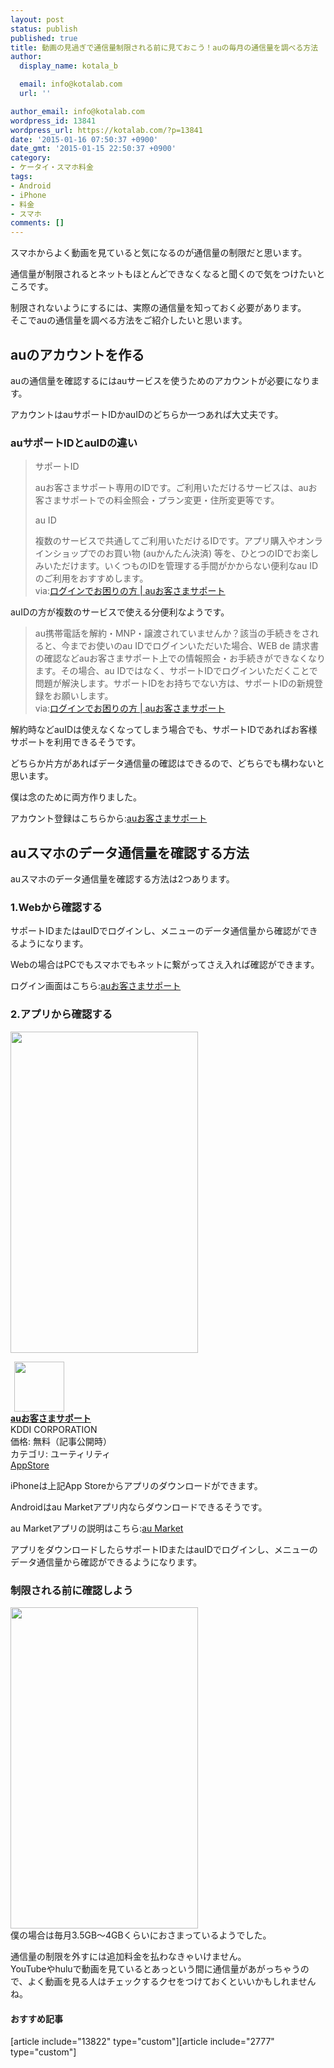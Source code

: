 ```yaml
---
layout: post
status: publish
published: true
title: 動画の見過ぎで通信量制限される前に見ておこう！auの毎月の通信量を調べる方法
author:
  display_name: kotala_b

  email: info@kotalab.com
  url: ''

author_email: info@kotalab.com
wordpress_id: 13841
wordpress_url: https://kotalab.com/?p=13841
date: '2015-01-16 07:50:37 +0900'
date_gmt: '2015-01-15 22:50:37 +0900'
category:
- ケータイ・スマホ料金
tags:
- Android
- iPhone
- 料金
- スマホ
comments: []
---
```

<p>スマホからよく動画を見ていると気になるのが通信量の制限だと思います。</p>
<p>通信量が制限されるとネットもほとんどできなくなると聞くので気をつけたいところです。</p>
<p>制限されないようにするには、実際の通信量を知っておく必要があります。<br />
そこでauの通信量を調べる方法をご紹介したいと思います。<br />
</p>
<!--more-->
<h2>auのアカウントを作る</h2>
<p>auの通信量を確認するにはauサービスを使うためのアカウントが必要になります。</p>
<p>アカウントはauサポートIDかauIDのどちらか一つあれば大丈夫です。</p>
<h3>auサポートIDとauIDの違い</h3>
<blockquote><p>サポートID</p>
<p>auお客さまサポート専用のIDです。ご利用いただけるサービスは、auお客さまサポートでの料金照会・プラン変更・住所変更等です。</p>
<p>au ID</p>
<p>複数のサービスで共通してご利用いただけるIDです。アプリ購入やオンラインショップでのお買い物 (auかんたん決済) 等を、ひとつのIDでお楽しみいただけます。いくつものIDを管理する手間がかからない便利なau IDのご利用をおすすめします。<br />
via:<a href="https://cs.kddi.com/support/login_help.html#idpass" target="_blank">ログインでお困りの方 | auお客さまサポート</a><a href="https://b.hatena.ne.jp/entry/https://cs.kddi.com/support/login_help.html#idpass" target="_blank"><img border="0" src="https://b.hatena.ne.jp/entry/image/https://cs.kddi.com/support/login_help.html#idpass" alt="" /></a></p></blockquote>
<p>auIDの方が複数のサービスで使える分便利なようです。</p>
<blockquote><p>au携帯電話を解約・MNP・譲渡されていませんか？該当の手続きをされると、今までお使いのau IDでログインいただいた場合、WEB de 請求書の確認などauお客さまサポート上での情報照会・お手続きができなくなります。その場合、au IDではなく、サポートIDでログインいただくことで問題が解決します。サポートIDをお持ちでない方は、サポートIDの新規登録をお願いします。<br />
via:<a href="https://cs.kddi.com/support/login_help.html#idpass" target="_blank">ログインでお困りの方 | auお客さまサポート</a><a href="https://b.hatena.ne.jp/entry/https://cs.kddi.com/support/login_help.html#idpass" target="_blank"><img border="0" src="https://b.hatena.ne.jp/entry/image/https://cs.kddi.com/support/login_help.html#idpass" alt="" /></a></p></blockquote>
<p>解約時などauIDは使えなくなってしまう場合でも、サポートIDであればお客様サポートを利用できるそうです。</p>
<p>どちらか片方があればデータ通信量の確認はできるので、どちらでも構わないと思います。</p>
<p>僕は念のために両方作りました。</p>
<p>アカウント登録はこちらから:<a href="https://cs.kddi.com/support/smt_i/index.html" target="_blank">auお客さまサポート</a><a href="https://b.hatena.ne.jp/entry/https://cs.kddi.com/support/smt_i/index.html" target="_blank"><img border="0" src="https://b.hatena.ne.jp/entry/image/https://cs.kddi.com/support/smt_i/index.html" alt="" /></a></p>
<h2>auスマホのデータ通信量を確認する方法</h2>
<p>auスマホのデータ通信量を確認する方法は2つあります。</p>
<h3>1.Webから確認する</h3>
<p>サポートIDまたはauIDでログインし、メニューのデータ通信量から確認ができるようになります。</p>
<p>Webの場合はPCでもスマホでもネットに繋がってさえ入れば確認ができます。</p>
<p>ログイン画面はこちら:<a href="https://cs.kddi.com/support/smt_i/index.html" target="_blank">auお客さまサポート</a><a href="https://b.hatena.ne.jp/entry/https://cs.kddi.com/support/smt_i/index.html" target="_blank"><img border="0" src="https://b.hatena.ne.jp/entry/image/https://cs.kddi.com/support/smt_i/index.html" alt="" /></a></p>
<h3>2.アプリから確認する</h3>
<p><img alt="" src="https://kotalab.com/wp-content/uploads/2015/01/slooProImg_20150116074037.jpg" width="300" height="514" /></p>
<div class="applink">
<div class="applinkimg"><a href="https://itunes.apple.com/jp/app/auo-kesamasapoto/id479159684?mt=8&uo=4&at=10l4yU" rel="nofollow" target="_blank"><img hspace="6" src="http://a800.phobos.apple.com/us/r30/Purple1/v4/94/07/ea/9407ea46-b9b0-d821-e5a4-56bd68d42f5c/mzl.hkafpzsr.png" width="80" /></a></div>
<div class="applinktext">
<div class="applinktitle"><strong><a href="https://itunes.apple.com/jp/app/auo-kesamasapoto/id479159684?mt=8&uo=4&at=10l4yU" rel="nofollow" target="_blank">auお客さまサポート</a></strong></div>
<div class="applinkinfo">KDDI CORPORATION</div>
<div class="applinkinfo">価格: 無料（記事公開時）</div>
<div class="applinkinfo">カテゴリ: ユーティリティ</div>
</div>
<div class="clear"></div>
<div class="appstorelink"><a href="https://itunes.apple.com/jp/app/auo-kesamasapoto/id479159684?mt=8&uo=4&at=10l4yU" rel="nofollow" target="_blank">AppStore</a></div>
</div>
<p>iPhoneは上記App Storeからアプリのダウンロードができます。</p>
<p>Androidはau Marketアプリ内ならダウンロードできるそうです。</p>
<p>au Marketアプリの説明はこちら:<a href="http://market.kddi.com/update_info/" target="_blank">au Market</a><a href="https://b.hatena.ne.jp/entry/http://market.kddi.com/update_info/" target="_blank"><img border="0" src="https://b.hatena.ne.jp/entry/image/http://market.kddi.com/update_info/" alt="" /></a></p>
<p>アプリをダウンロードしたらサポートIDまたはauIDでログインし、メニューのデータ通信量から確認ができるようになります。</p>
<h3>制限される前に確認しよう</h3>
<p><img alt="" src="https://kotalab.com/wp-content/uploads/2015/01/slooProImg_20150116074036.jpg" width="300" height="514" /><br />
僕の場合は毎月3.5GB〜4GBくらいにおさまっているようでした。</p>
<p>通信量の制限を外すには追加料金を払わなきゃいけません。<br />
YouTubeやhuluで動画を見ているとあっという間に通信量があがっちゃうので、よく動画を見る人はチェックするクセをつけておくといいかもしれませんね。</p>
<h4 class="rel">おすすめ記事</h4>
<p>[article include="13822" type="custom"][article include="2777" type="custom"]</p>
<div class="clear"></div>
